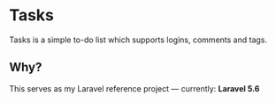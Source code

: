 # Tasks

Tasks is a simple to-do list which supports logins, comments and tags.

## Why?

This serves as my Laravel reference project — currently: **Laravel 5.6**